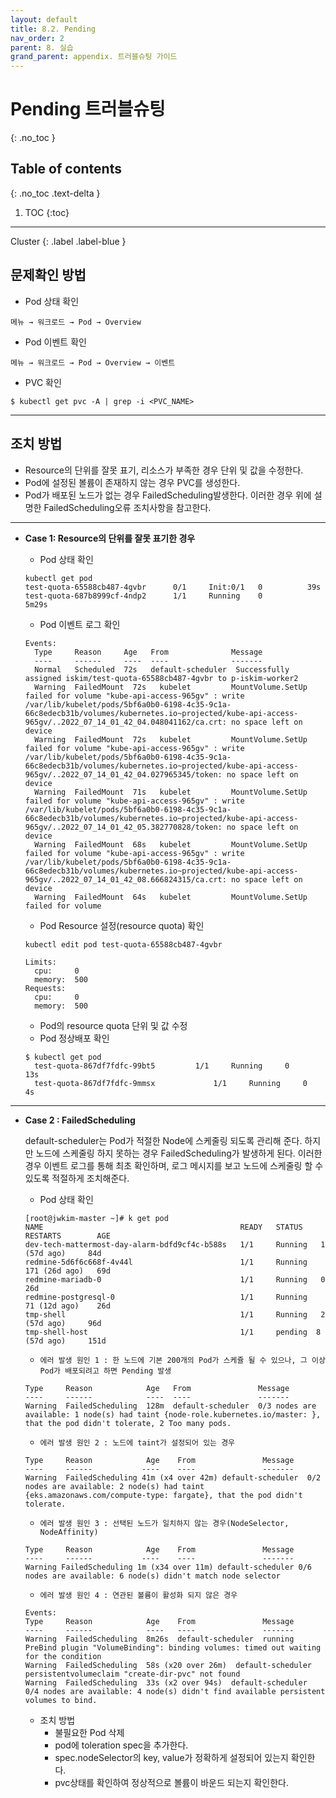 ```yaml
---
layout: default
title: 8.2. Pending
nav_order: 2
parent: 8. 실습
grand_parent: appendix. 트러블슈팅 가이드
---
```


# Pending 트러블슈팅
{: .no_toc }

## Table of contents
{: .no_toc .text-delta }

1. TOC
{:toc}

---

<div class="code-example" markdown="1">
Cluster
{: .label .label-blue }
</div>


## 문제확인 방법

- Pod 상태 확인

```
메뉴 → 워크로드 → Pod → Overview
```

- Pod 이벤트 확인

```
메뉴 → 워크로드 → Pod → Overview → 이벤트
```

-	PVC 확인

```
$ kubectl get pvc -A | grep -i <PVC_NAME>
```

---

## 조치 방법

- Resource의 단위를 잘못 표기, 리소스가 부족한 경우 단위 및 값을 수정한다.
- Pod에 설정된 볼륨이 존재하지 않는 경우 PVC를 생성한다.
-	Pod가 배포된 노드가 없는 경우 FailedScheduling발생한다. 이러한 경우 위에 설명한 FailedScheduling오류 조치사항을 참고한다. 

---

- **Case 1: Resource의 단위를 잘못 표기한 경우**
  - Pod 상태 확인

  ```
  kubectl get pod 
  test-quota-65588cb487-4gvbr      0/1     Init:0/1   0          39s
  test-quota-687b8999cf-4ndp2      1/1     Running    0          5m29s
  ```

  - Pod 이벤트 로그 확인

  ```
  Events:
    Type     Reason   	Age   From           	Message
    ----     ------   	----  ----           	-------
    Normal   Scheduled	72s   default-scheduler  Successfully assigned iskim/test-quota-65588cb487-4gvbr to p-iskim-worker2
    Warning  FailedMount  72s   kubelet        	MountVolume.SetUp failed for volume "kube-api-access-965gv" : write /var/lib/kubelet/pods/5bf6a0b0-6198-4c35-9c1a-66c8edecb31b/volumes/kubernetes.io~projected/kube-api-access-965gv/..2022_07_14_01_42_04.048041162/ca.crt: no space left on device
    Warning  FailedMount  72s   kubelet        	MountVolume.SetUp failed for volume "kube-api-access-965gv" : write /var/lib/kubelet/pods/5bf6a0b0-6198-4c35-9c1a-66c8edecb31b/volumes/kubernetes.io~projected/kube-api-access-965gv/..2022_07_14_01_42_04.027965345/token: no space left on device
    Warning  FailedMount  71s   kubelet        	MountVolume.SetUp failed for volume "kube-api-access-965gv" : write /var/lib/kubelet/pods/5bf6a0b0-6198-4c35-9c1a-66c8edecb31b/volumes/kubernetes.io~projected/kube-api-access-965gv/..2022_07_14_01_42_05.382770828/token: no space left on device
    Warning  FailedMount  68s   kubelet        	MountVolume.SetUp failed for volume "kube-api-access-965gv" : write /var/lib/kubelet/pods/5bf6a0b0-6198-4c35-9c1a-66c8edecb31b/volumes/kubernetes.io~projected/kube-api-access-965gv/..2022_07_14_01_42_08.666824315/ca.crt: no space left on device
    Warning  FailedMount  64s   kubelet        	MountVolume.SetUp failed for volume
  ```

  - Pod Resource 설정(resource quota) 확인

  ```
  kubectl edit pod test-quota-65588cb487-4gvbr

  Limits:
    cpu:     0
    memory:  500
  Requests:
    cpu:     0
    memory:  500
  ```

  - Pod의 resource quota 단위 및 값 수정
  - Pod 정상배포 확인

  ```
  $ kubectl get pod 
    test-quota-867df7fdfc-99bt5        	1/1 	Running   	0      	13s
    test-quota-867df7fdfc-9mmsx         	1/1 	Running   	0      	4s
  ```

---

- **Case 2 : FailedScheduling**

  default-scheduler는 Pod가 적절한 Node에 스케줄링 되도록 관리해 준다. 하지만 노드에 스케줄링 하지 못하는 경우 FailedScheduling가 발생하게 된다. 이러한 경우 이벤트 로그를 통해 최초 확인하며, 로그 메시지를 보고 노드에 스케줄링 할 수 있도록 적절하게 조치해준다. 

  - Pod 상태 확인

  ```
  [root@jwkim-master ~]# k get pod 
  NAME                                            READY   STATUS    RESTARTS        AGE
  dev-tech-mattermost-day-alarm-bdfd9cf4c-b588s   1/1     Running   1 (57d ago)     84d
  redmine-5d6f6c668f-4v44l                        1/1     Running   171 (26d ago)   69d
  redmine-mariadb-0                               1/1     Running   0               26d
  redmine-postgresql-0                            1/1     Running   71 (12d ago)    26d
  tmp-shell                                       1/1     Running   2 (57d ago)     96d
  tmp-shell-host                                  1/1     pending  8 (57d ago)     151d

  ```

  - `에러 발생 원인 1 : 한 노드에 기본 200개의 Pod가 스케쥴 될 수 있으나, 그 이상 Pod가 배포되려고 하면 Pending 발생`

  ```
  Type     Reason            Age   From               Message
  ----     ------            ----  ----               -------
  Warning  FailedScheduling  128m  default-scheduler  0/3 nodes are available: 1 node(s) had taint {node-role.kubernetes.io/master: }, that the pod didn't tolerate, 2 Too many pods.
  ```

  - `에러 발생 원인 2 : 노드에 taint가 설정되어 있는 경우`

  ```
  Type     Reason            Age    From               Message
  ----     ------           ----    ----               -------
  Warning  FailedScheduling 41m (x4 over 42m) default-scheduler  0/2 nodes are available: 2 node(s) had taint {eks.amazonaws.com/compute-type: fargate}, that the pod didn't tolerate.
  ```

  - `에러 발생 원인 3 : 선택된 노드가 일치하지 않는 경우(NodeSelector, NodeAffinity)`

  ```
  Type     Reason            Age    From               Message
  ----     ------           ----    ----               -------
  Warning FailedScheduling 1m (x34 over 11m) default-scheduler 0/6 nodes are available: 6 node(s) didn't match node selector
  ```

  - `에러 발생 원인 4 : 연관된 볼륨이 활성화 되지 않은 경우`

  ```
  Events:
  Type     Reason            Age    From               Message
  ----     ------            ----   ----               -------
  Warning  FailedScheduling  8m26s  default-scheduler  running PreBind plugin "VolumeBinding": binding volumes: timed out waiting for the condition
  Warning  FailedScheduling  58s (x20 over 26m)  default-scheduler  persistentvolumeclaim "create-dir-pvc" not found
  Warning  FailedScheduling  33s (x2 over 94s)  default-scheduler  0/4 nodes are available: 4 node(s) didn't find available persistent volumes to bind.
  ```

  - 조치 방법
    - 불필요한 Pod 삭제
    - pod에 toleration spec을 추가한다.
    - spec.nodeSelector의 key, value가 정확하게 설정되어 있는지 확인한다.
    - pvc상태를 확인하여 정상적으로 볼륨이 바운드 되는지 확인한다.



